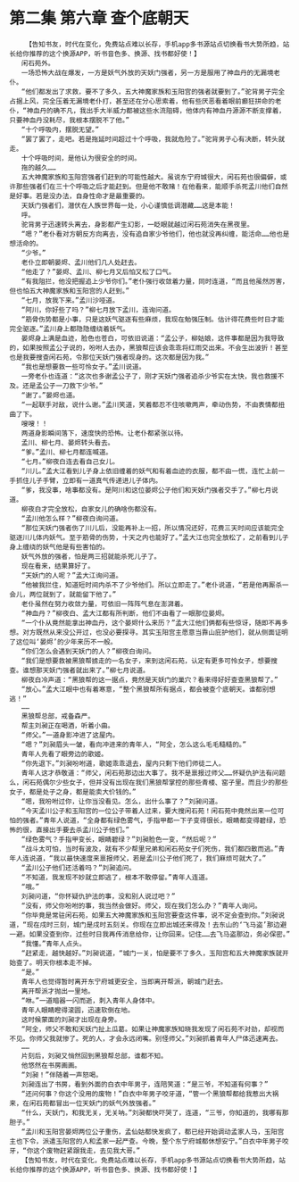 # 第二集 第六章 查个底朝天
        【告知书友，时代在变化，免费站点难以长存，手机app多书源站点切换看书大势所趋，站长给你推荐的这个换源APP，听书音色多、换源、找书都好使！】
       闲石苑外。
       一场恐怖大战在爆发，一方是妖气外放的天妖门强者，另一方是服用了神血丹的无漏境老仆。
       “他们都发出了求救，要不了多久，五大神魔家族和玉阳宫的强者就要到了。”驼背男子完全占据上风，完全压着无漏境老仆打，甚至还在分心思索着，他有些厌恶看着眼前癫狂拼命的老仆，“神血丹的确不凡，我出手大半威力都被这些水流阻碍，他体内有神血丹源源不断支撑着，只要神血丹没耗尽，我根本摆脱不了他。”
       “十个呼吸内，摆脱无望。”
       “罢了罢了，走吧。若是拖延时间超过十个呼吸，我就危险了。”驼背男子心有决断，转头就走。
       十个呼吸时间，是他认为很安全的时间。
       拖的越久……
       五大神魔家族和玉阳宫强者们赶到的可能性越大。虽说东宁府城很大，闲石苑也很偏僻，或许那些强者们在三十个呼吸之后才能赶到。但是他不敢赌！在他看来，能顺手杀死孟川他们自然是好事。若是没办法，自身性命才是最重要的。
       天妖门强者们，潜伏在人族世界每一处，小心谨慎低调潜藏……这是本能！
       呼。
       驼背男子迅速转头离去，身影都产生幻影，一眨眼就越过闲石苑消失在黑夜里。
       “嗯？”老仆看对方朝反方向离去，没有追自家少爷他们，他也就没再纠缠，能活命……他也是想活命的。
       “少爷。”
       老仆立即朝晏烬、孟川他们几人处赶去。
       “他走了？”晏烬、孟川、柳七月又后怕又松了口气。
       “有我阻拦，他没把握追上少爷你们。”老仆强行收敛着力量，同时连道，“而且他虽然厉害，但也怕五大神魔家族和玉阳宫的人赶到。”
       “七月，放我下来。”孟川沙哑道。
       “阿川，你好些了吗？”柳七月放下孟川，连询问道。
       “筋骨伤势都是小事，只是这妖气驱逐有些麻烦，我现在勉强压制。估计得花费些时日才能完全驱逐。”孟川身上都隐隐缠绕着妖气。
       晏烬身上满是血迹，脸色也苍白，可依旧说道：“孟公子，柳姑娘，这件事都是因为我导致的，如果按照孟公子说的，吩咐人去办，黑狼帮应该会乖乖将红雨交出来。不会生出波折！甚至也是我要搜查闲石苑，令那位天妖门强者现身的。这次都是因为我。”
       “我也是想要救一些可怜女子。”孟川说道。
       一旁老仆也连道：“这次也多谢孟公子了，刚才天妖门强者追杀少爷实在太快，我也救援不及。还是孟公子一刀救下少爷。”
       “谢了。”晏烬也道。
       “一起联手对敌，说什么谢。”孟川笑道，笑着都忍不住咳嗽两声，牵动伤势，不由表情都扭曲了下。
       嗖嗖！！
       两道身影瞬间落下，速度快的恐怖。让老仆都紧张以待。
       孟川、柳七月、晏烬转头看去。
       “爹。”孟川、柳七月都连喊道。
       “七月。”柳夜白连去看自己女儿。
       “川儿。”孟大江看到儿子身上依旧缠着的妖气和有着血迹的衣服，都不由一慌，连忙上前一手抓住儿子手臂，立即有一道真气传递进儿子体内。
       “爹，我没事，啥事都没有。是阿川和这位晏烬公子他们和天妖门强者交手了。”柳七月说道。
       柳夜白才完全放松，自家女儿的确啥伤都没有。
       “孟川他怎么样？”柳夜白询问道。
       “那位天妖门强者伤了川儿后，没能再补上一招，所以情况还好，花费三天时间应该能完全驱逐川儿体内妖气。至于筋骨的伤势，十天之内也能好了。”孟大江也完全放松了，之前看到儿子身上缠绕的妖气他是有些害怕的。
       妖气外放的强者，怕是两三招就能杀死儿子了。
       现在看来，结果算好了。
       “天妖门的人呢？”孟大江询问道。
       “他被我拦住，知道短时间内杀不了少爷他们。所以立即走了。”老仆说道，“若是他再厮杀一会儿，两位就到了，就能留下他了。”
       老仆虽然在努力收敛力量，可依旧一阵阵气息在澎湃着。
       “神血丹？”柳夜白、孟大江都有所判断，他们不由看了一眼那位晏烬。
       “一个仆从竟然能拿出神血丹，这个晏烬什么来历？”孟大江他们俩都有些惊讶，随即不再多想。对方既然从来没公开过，也没必要探寻。其实玉阳宫主愿意当靠山庇护他们，就从侧面证明了这位叫‘晏烬’的少年来历不一般。
       “你们怎么会遇到天妖门的人？”柳夜白询问。
       “我们是想要救被黑狼帮掳走的一名女子，来到这闲石苑，认定有更多可怜女子，想要搜查。谁想那天妖门强者就出来了。”柳七月说道。
       柳夜白冷声道：“黑狼帮的这一据点，竟然是天妖门的巢穴？看来得好好查查黑狼帮了。”
       “放心。”孟大江眼中也有着寒意，“整个黑狼帮所有据点，都会被查个底朝天。谁都别想逃！”
       ……
       黑狼帮总部，戒备森严。
       帮主刘昶正在喝酒，听着小曲。
       “师父。”一道身影冲进了这屋内。
       “嗯？”刘昶眉头一皱，看向冲进来的青年人，“阿全，怎么这么毛毛糙糙的。”
       青年人先看了眼旁边的歌姬。
       “你先退下。”刘昶吩咐道，歌姬乖乖退去，屋内只剩下他们师徒二人。
       青年人这才恭敬道：“师父，闲石苑那边出大事了。我不是禀报过师父……怀疑仇护法有问题么，闲石苑偶尔少些女子，但并没有出现在我们黑狼帮掌控的那些青楼、窑子里。而且少的那些女子，都是处子之身，都是能卖大价钱的。”
       “嗯，我吩咐过你，让你当没看见。怎么，出什么事了？”刘昶问道。
       “今天孟川公子和玉阳宫的一位公子带着人过来，要大搜闲石苑！闲石苑中竟然出来一位可怕的强者。”青年人说道，“全身都有绿色雾气，手指甲都一下子变得很长，眼睛都变得碧绿，恐怖的很，直接出手要去杀孟川公子他们。”
       “绿色雾气？手指甲变长，眼睛碧绿？”刘昶脸色一变，“然后呢？”
       “战斗太可怕，当时有波及，就有不少帮里兄弟和闲石苑女子们死伤，我们都四散而逃。”青年人连说道，“我以最快速度来禀报师父，若是孟川公子他们死了，我们麻烦可就大了。”
       “孟川公子他们还活着吗？”刘昶追问。
       “不知道，我发现不妙就立即逃了，根本不敢停留。”青年人连道。
       “哦。”
       刘昶问道，“你怀疑仇护法的事，没和别人说过吧？”
       “没有，师父你吩咐的事，我当然会做好。师父，现在我们怎么办？”青年人询问。
       “你毕竟是常驻闲石苑，如果五大神魔家族和玉阳宫要查这件事，说不定会查到你。”刘昶说道，“现在戌时三刻，城门是戌时五刻关。你现在立即出城还来得及！去东山的‘飞马盗’那边避一避。如果没查到你，过些时日我再传消息给你，让你回来。记住……去飞马盗那边，务必保密。”
       “我懂。”青年人点头。
       “赶紧走，越快越好。”刘昶说道，“城门一关，怕是要不了多久，玉阳宫和五大神魔家族就开始查了。明天你根本走不掉。
       “是。”
       青年人也觉得暂时离开东宁府城更安全，当即离开帮派，朝城门赶去。
       离开帮派才抛出一里地。
       “咻。”一道暗器一闪而逝，刺入青年人身体中。
       青年人眼睛瞪得滚圆，迅速软倒在地。
       这时候蒙面的刘昶才出现在身旁。
       “阿全，师父不敢和天妖门扯上瓜葛。如果让神魔家族知晓我发现了闲石苑不对劲，却视而不见。你师父我就惨了。死的人，才会永远闭嘴。别怪师父。”刘昶抓着青年人尸体迅速离去。
       ……
       片刻后，刘昶又悄然回到黑狼帮总部，谁都不知。
       他悠然在书房画画。
       “刘昶！”伴随着一声怒喝。
       刘昶连出了书房，看到外面的白衣中年男子，连陪笑道：“是三爷，不知道有何事？”
       “还问何事？你这个没用的废物！”白衣中年男子咬牙道，“管一个黑狼帮都给我惹出大祸来，在闲石苑都冒出一位天妖门的妖气外放强者。”
       “什么，天妖门，和我无关，无关呐。”刘昶都快吓哭了，连道，“三爷，你知道的，我哪有那胆子。”
       “孟川和玉阳宫晏烬两位公子重伤，孟仙姑都快发疯了，都已经开始调动孟家人马，玉阳宫主也下令，派遣玉阳宫的人和孟家一起严查。今晚，整个东宁府城都休想安宁。”白衣中年男子咬牙，“你这个废物赶紧跟我走，去见我大哥。”
       【告知书友，时代在变化，免费站点难以长存，手机app多书源站点切换看书大势所趋，站长给你推荐的这个换源APP，听书音色多、换源、找书都好使！】